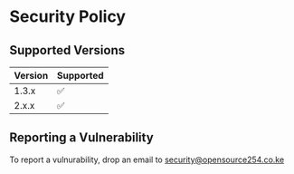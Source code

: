 # Security Policy

## Supported Versions
| Version | Supported          |
| ------- | ------------------ |
| 1.3.x   | :white_check_mark: |
| 2.x.x   | :white_check_mark: |


## Reporting a Vulnerability
To report a vulnurability, drop an email to <security@opensource254.co.ke>
